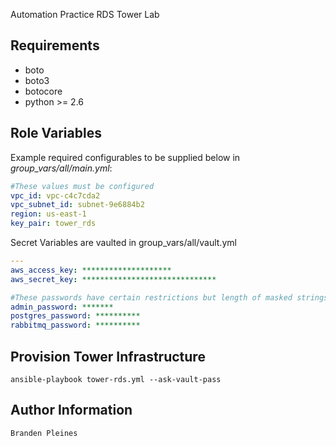 Automation Practice RDS Tower Lab

Requirements
------------

<ul>
<li>boto</li>
<li>boto3</li>
<li>botocore</li>
<li>python >= 2.6</li>
</ul>

Role Variables
--------------
Example required configurables to be supplied below in <i>group_vars/all/main.yml</i>:

```yaml
#These values must be configured
vpc_id: vpc-c4c7cda2
vpc_subnet_id: subnet-9e6884b2
region: us-east-1
key_pair: tower_rds
```

Secret Variables are vaulted in group_vars/all/vault.yml
```yaml
---
aws_access_key: ********************
aws_secret_key: ******************************

#These passwords have certain restrictions but length of masked strings work
admin_password: *******
postgres_password: **********
rabbitmq_password: **********
```

Provision Tower Infrastructure
-----------------

```
ansible-playbook tower-rds.yml --ask-vault-pass
```

Author Information
------------------
```
Branden Pleines
```
